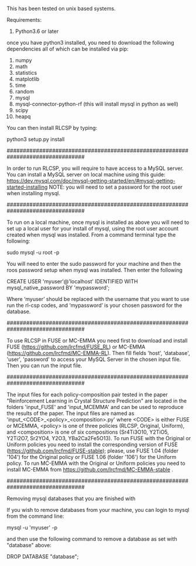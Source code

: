 This has been tested on unix based systems.

Requirements:

1) Python3.6 or later

once you have python3 installed, you need to download the following 
dependencies all of which can be installed via pip:

1) numpy
2) math
3) statistics
4) matplotlib
5) time
6) random
7) mysql
8) mysql-connector-python-rf (this will install mysql in python as well)
9) scipy
10) heapq

You can then install RLCSP by typing:

python3 setup.py install

################################################################################

In order to run RLCSP, you will require to have access to a MySQL server.
You can install a MySQL server on local machine using this guide:
https://dev.mysql.com/doc/mysql-getting-started/en/#mysql-getting-started-installing
NOTE: you will need to set a password for the root user when installing mysql.

################################################################################

To run on a local machine, once mysql is installed as above you will need to set up a 
local user for your install of mysql, using the root user account created when mysql
was installed. From a command terminal type the following:

sudo mysql -u root -p

You will need to enter the sudo password for your machine and then the roos password
setup when mysql was installed. Then enter the following

CREATE USER 'myuser'@'localhost' IDENTIFIED WITH mysql_native_password BY 'mypassword';

Where ‘myuser’ should be replaced with the username that you want to use run the rl-csp 
codes, and ‘mypassword’ is your chosen password for the database.


################################################################################

To use RLCSP in FUSE or MC-EMMA you need first to download and install FUSE (https://github.com/lrcfmd/FUSE_RL)
or MC-EMMA (https://github.com/lrcfmd/MC-EMMA-RL). Then fill fields 'host', 'database', 'user', 'password' 
to access your MySQL Server in the chosen input file. Then you can run the input file. 

################################################################################

The input files for each policy-composition pair tested in the paper "Reinforcement Learning in Crystal Structure Prediction" are located in the folders 'input_FUSE' and 'input_MCEMMA' and can be used to reproduce the results of the paper. The input files are named as 'input_\<CODE\>\_\<policy\>\_\<composition\>.py' where \<CODE\> is either FUSE or MCEMMA, \<policy\> is one of three policies (RLCSP, Original, Uniform), and \<composition\> is one of six compositions (Sr4Ti3O10, Y2TiO5, Y2Ti2O7, Sr2YO4, Y2O3, YBa2Ca2Fe5O13). 
To run FUSE with the Original or Uniform policies you need to install the corresponding version of FUSE (https://github.com/lrcfmd/FUSE-stable); please, use FUSE 1.04 (folder '104') for the Original policy or FUSE 1.06 (folder '106') for the Uniform policy.
To run MC-EMMA with the Original or Uniform policies you need to install MC-EMMA from https://github.com/lrcfmd/MC-EMMA-stable .

################################################################################

Removing mysql databases that you are finished with

If you wish to remove databases from your machine, you can login to mysql from the command line:

mysql -u 'myuser' -p

and then use the following command to remove a database as set with "database" above:

DROP DATABASE "database";


